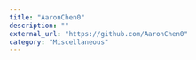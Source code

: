 ```yaml
---
title: "AaronChen0"
description: ""
external_url: "https://github.com/AaronChen0"
category: "Miscellaneous"
---
```


